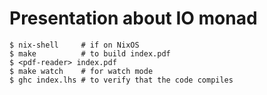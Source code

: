 # Presentation about IO monad

```console
$ nix-shell     # if on NixOS
$ make          # to build index.pdf
$ <pdf-reader> index.pdf
$ make watch    # for watch mode
$ ghc index.lhs # to verify that the code compiles
```
